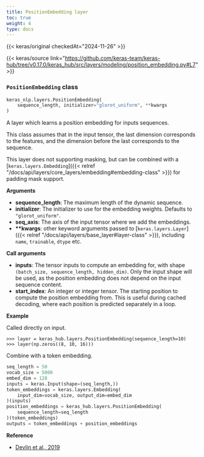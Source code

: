 ```yaml
---
title: PositionEmbedding layer
toc: true
weight: 4
type: docs
---
```


{{< keras/original checkedAt="2024-11-26" >}}

{{< keras/source link="https://github.com/keras-team/keras-hub/tree/v0.17.0/keras_hub/src/layers/modeling/position_embedding.py#L7" >}}

### `PositionEmbedding` class

```python
keras_nlp.layers.PositionEmbedding(
    sequence_length, initializer="glorot_uniform", **kwargs
)
```

A layer which learns a position embedding for inputs sequences.

This class assumes that in the input tensor, the last dimension corresponds
to the features, and the dimension before the last corresponds to the
sequence.

This layer does not supporting masking, but can be combined with a
[`keras.layers.Embedding`]({{< relref "/docs/api/layers/core_layers/embedding#embedding-class" >}}) for padding mask support.

**Arguments**

- **sequence_length**: The maximum length of the dynamic sequence.
- **initializer**: The initializer to use for the embedding weights. Defaults
  to `"glorot_uniform"`.
- **seq_axis**: The axis of the input tensor where we add the embeddings.
- **\*\*kwargs**: other keyword arguments passed to [`keras.layers.Layer`]({{< relref "/docs/api/layers/base_layer#layer-class" >}}),
  including `name`, `trainable`, `dtype` etc.

**Call arguments**

- **inputs**: The tensor inputs to compute an embedding for, with shape
  `(batch_size, sequence_length, hidden_dim)`. Only the input shape
  will be used, as the position embedding does not depend on the
  input sequence content.
- **start_index**: An integer or integer tensor. The starting position to
  compute the position embedding from. This is useful during cached
  decoding, where each position is predicted separately in a loop.

**Example**

Called directly on input.

```console
>>> layer = keras_hub.layers.PositionEmbedding(sequence_length=10)
>>> layer(np.zeros((8, 10, 16)))
```

Combine with a token embedding.

```python
seq_length = 50
vocab_size = 5000
embed_dim = 128
inputs = keras.Input(shape=(seq_length,))
token_embeddings = keras.layers.Embedding(
    input_dim=vocab_size, output_dim=embed_dim
)(inputs)
position_embeddings = keras_hub.layers.PositionEmbedding(
    sequence_length=seq_length
)(token_embeddings)
outputs = token_embeddings + position_embeddings
```

**Reference**

- [Devlin et al., 2019](https://arxiv.org/abs/1810.04805)
